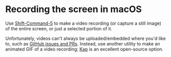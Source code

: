 # Recording the screen in macOS

Use [Shift-Command-5](https://support.apple.com/en-us/HT208721) to make a video recording (or capture a still image) of the entire screen, or just a selected portion of it.

Unfortunately, videos can't always be uploaded/embedded where you'd like to, such as [GitHub issues and PRs](https://docs.github.com/en/github/managing-your-work-on-github/file-attachments-on-issues-and-pull-requests). Instead, use another utility to make an animated GIF of a video recording; [Kap](https://getkap.co/) is an excellent open-source option.
